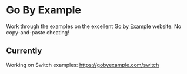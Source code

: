 
# Go By Example

Work through the examples on the excellent [Go by Example](https://gobyexample.com/)
website. No copy-and-paste cheating!


## Currently

Working on Switch examples:
https://gobyexample.com/switch
